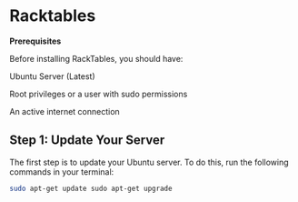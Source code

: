 # Racktables

**Prerequisites**

Before installing RackTables, you should have:

Ubuntu Server (Latest)

Root privileges or a user with sudo permissions

An active internet connection


## Step 1: Update Your Server


The first step is to update your Ubuntu server. To do this, run the following commands in your terminal:
```bash
sudo apt-get update sudo apt-get upgrade
